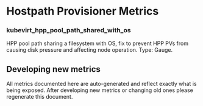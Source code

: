 # Hostpath Provisioner Metrics

### kubevirt_hpp_pool_path_shared_with_os
HPP pool path sharing a filesystem with OS, fix to prevent HPP PVs from causing disk pressure and affecting node operation. Type: Gauge.

## Developing new metrics

All metrics documented here are auto-generated and reflect exactly what is being
exposed. After developing new metrics or changing old ones please regenerate
this document.
